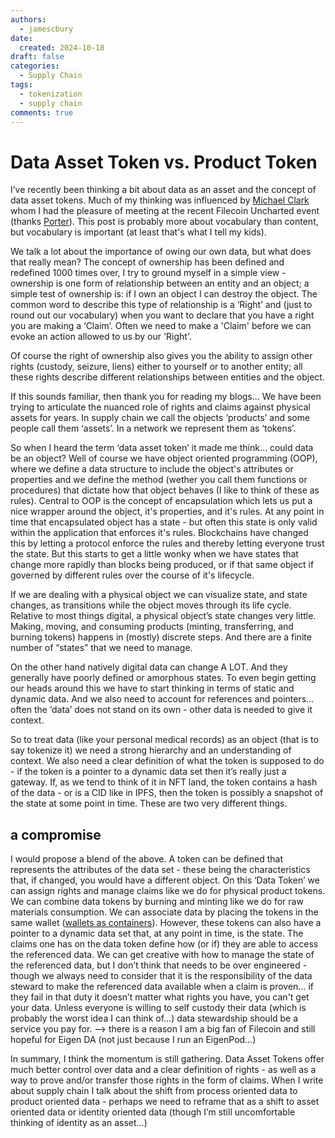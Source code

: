 ```yaml
---
authors:
  - jamescbury
date:
  created: 2024-10-18
draft: false
categories:
  - Supply Chain
tags:
  - tokenization
  - supply chain
comments: true
---
```


# Data Asset Token vs. Product Token

I’ve recently been thinking a bit about data as an asset and the concept of data asset tokens.  Much of my thinking was influenced by [Michael Clark](https://www.linkedin.com/in/futureofmichael/) whom I had the pleasure of meeting at the recent Filecoin Uncharted event (thanks [Porter](https://www.linkedin.com/in/porterstowell/)).  This post is probably more about vocabulary than content, but vocabulary is important (at least that's what I tell my kids).

<!-- more -->

We talk a lot about the importance of owing our own data, but what does that really mean?  The concept of ownership has been defined and redefined 1000 times over, I try to ground myself in a simple view - ownership is one form of relationship between an entity and an object; a simple test of ownership is: if I own an object I can destroy the object.  The common word to describe this type of relationship is a ‘Right’ and (just to round out our vocabulary) when you want to declare that you have a right you are making a ‘Claim’.  Often we need to make a 'Claim' before we can evoke an action allowed to us by our 'Right'.

Of course the right of ownership also gives you the ability to assign other rights (custody, seizure, liens) either to yourself or to another entity; all these rights describe different relationships between entities and the object.  

If this sounds familiar, then thank you for reading my blogs… We have been trying to articulate the nuanced role of rights and claims against physical assets for years.  In supply chain we call the objects ‘products’ and some people call them ‘assets’.  In a network we represent them as ‘tokens’.

So when I heard the term ‘data asset token’ it made me think… could data be an object? Well of course we have object oriented programming (OOP), where we define a data structure to include the object's attributes or properties and we define the method (wether you call them functions or procedures) that dictate how that object behaves (I like to think of these as rules).  Central to OOP is the concept of encapsulation which lets us put a nice wrapper around the object, it's properties, and it's rules. At any point in time that encapsulated object has a state - but often this state is only valid within the application that enforces it's rules.  Blockchains have changed this by letting a protocol enforce the rules and thereby letting everyone trust the state.  But this starts to get a little wonky when we have states that change more rapidly than blocks being produced, or if that same object if governed by different rules over the course of it's lifecycle.

If we are dealing with a physical object we can visualize state, and state changes, as transitions while the object moves through its life cycle. Relative to most things digital, a physical object’s state changes very little.  Making, moving, and consuming products (minting, transferring, and burning tokens) happens in (mostly) discrete steps. And there are a finite number of “states” that we need to manage.

On the other hand natively digital data can change A LOT.  And they generally have poorly defined or amorphous states.  To even begin getting our heads around this we have to start thinking in terms of static and dynamic data.  And we also need to account for references and pointers… often the ‘data’ does not stand on its own - other data is needed to give it context.

So to treat data (like your personal medical records) as an object (that is to say tokenize it) we need a strong hierarchy and an understanding of context.  We also need a clear definition of what the token is supposed to do - if the token is a pointer to a dynamic data set then it’s really just a gateway.  If, as we tend to think of it in NFT land, the token contains a hash of the data - or is a CID like in IPFS, then the token is possibly a snapshot of the state at some point in time.  These are two very different things.

## a compromise

I would propose a blend of the above.  A token can be defined that represents the attributes of the data set - these being the characteristics that, if changed, you would have a different object.  On this ‘Data Token’ we can assign rights and manage claims like we do for physical product tokens.  We can combine data tokens by burning and minting like we do for raw materials consumption.  We can associate data by placing the tokens in the same wallet ([wallets as containers](https://zeroth-tech.github.io/blogs/2024/07/22/contract-wallets-as-containers/)). However, these tokens can also have a pointer to a dynamic data set that, at any point in time, is the state.  The claims one has on the data token define how (or if) they are able to access the referenced data.  We can get creative with how to manage the state of the referenced data, but I don’t think that needs to be over engineered - though we always need to consider that it is the responsibility of the data steward to make the referenced data available when a claim is proven… if they fail in that duty it doesn’t matter what rights you have, you can't get your data.  Unless everyone is willing to self custody their data (which is probably the worst idea I can think of…) data stewardship should be a service you pay for.  —> there is a reason I am a big fan of Filecoin and still hopeful for Eigen DA (not just because I run an EigenPod…)

In summary, I think the momentum is still gathering.  Data Asset Tokens offer much better control over data and a clear definition of rights - as well as a way to prove and/or transfer those rights in the form of claims.  When I write about supply chain I talk about the shift from process oriented data to product oriented data - perhaps we need to reframe that as a shift to asset oriented data or identity oriented data (though I’m still uncomfortable thinking of identity as an asset…)
